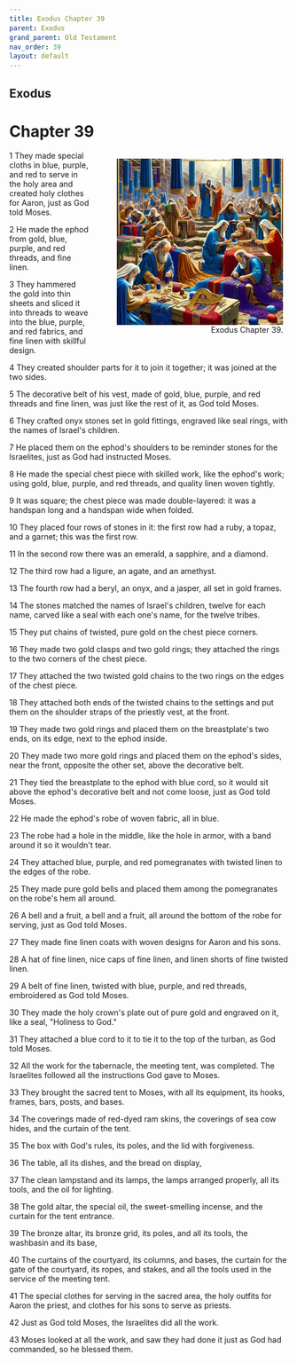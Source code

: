 ```yaml
---
title: Exodus Chapter 39
parent: Exodus
grand_parent: Old Testament
nav_order: 39
layout: default
---
```


## Exodus

# Chapter 39

<figure style="float: right; margin-right: 10px;">
    <img src="/assets/Image/Exodus/500/39.jpg" alt="Exodus Chapter 39" style="width: 300px; height: 300px; float: right;padding-left: 10px;"/>
    <figcaption style="clear: both;text-align: right;">Exodus Chapter 39.</figcaption>
</figure>
1 They made special cloths in blue, purple, and red to serve in the holy area and created holy clothes for Aaron, just as God told Moses.

2 He made the ephod from gold, blue, purple, and red threads, and fine linen.

3 They hammered the gold into thin sheets and sliced it into threads to weave into the blue, purple, and red fabrics, and fine linen with skillful design.

4 They created shoulder parts for it to join it together; it was joined at the two sides.

5 The decorative belt of his vest, made of gold, blue, purple, and red threads and fine linen, was just like the rest of it, as God told Moses.

6 They crafted onyx stones set in gold fittings, engraved like seal rings, with the names of Israel's children.

7 He placed them on the ephod's shoulders to be reminder stones for the Israelites, just as God had instructed Moses.

8 He made the special chest piece with skilled work, like the ephod's work; using gold, blue, purple, and red threads, and quality linen woven tightly.

9 It was square; the chest piece was made double-layered: it was a handspan long and a handspan wide when folded.

10 They placed four rows of stones in it: the first row had a ruby, a topaz, and a garnet; this was the first row.

11 In the second row there was an emerald, a sapphire, and a diamond.

12 The third row had a ligure, an agate, and an amethyst.

13 The fourth row had a beryl, an onyx, and a jasper, all set in gold frames.

14 The stones matched the names of Israel's children, twelve for each name, carved like a seal with each one's name, for the twelve tribes.

15 They put chains of twisted, pure gold on the chest piece corners.

16 They made two gold clasps and two gold rings; they attached the rings to the two corners of the chest piece.

17 They attached the two twisted gold chains to the two rings on the edges of the chest piece.

18 They attached both ends of the twisted chains to the settings and put them on the shoulder straps of the priestly vest, at the front.

19 They made two gold rings and placed them on the breastplate's two ends, on its edge, next to the ephod inside.

20 They made two more gold rings and placed them on the ephod's sides, near the front, opposite the other set, above the decorative belt.

21 They tied the breastplate to the ephod with blue cord, so it would sit above the ephod's decorative belt and not come loose, just as God told Moses.

22 He made the ephod's robe of woven fabric, all in blue.

23 The robe had a hole in the middle, like the hole in armor, with a band around it so it wouldn't tear.

24 They attached blue, purple, and red pomegranates with twisted linen to the edges of the robe.

25 They made pure gold bells and placed them among the pomegranates on the robe's hem all around.

26 A bell and a fruit, a bell and a fruit, all around the bottom of the robe for serving, just as God told Moses.

27 They made fine linen coats with woven designs for Aaron and his sons.

28 A hat of fine linen, nice caps of fine linen, and linen shorts of fine twisted linen.

29 A belt of fine linen, twisted with blue, purple, and red threads, embroidered as God told Moses.

30 They made the holy crown's plate out of pure gold and engraved on it, like a seal, "Holiness to God."

31 They attached a blue cord to it to tie it to the top of the turban, as God told Moses.

32 All the work for the tabernacle, the meeting tent, was completed. The Israelites followed all the instructions God gave to Moses.

33 They brought the sacred tent to Moses, with all its equipment, its hooks, frames, bars, posts, and bases.

34 The coverings made of red-dyed ram skins, the coverings of sea cow hides, and the curtain of the tent.

35 The box with God's rules, its poles, and the lid with forgiveness.

36 The table, all its dishes, and the bread on display,

37 The clean lampstand and its lamps, the lamps arranged properly, all its tools, and the oil for lighting.

38 The gold altar, the special oil, the sweet-smelling incense, and the curtain for the tent entrance.

39 The bronze altar, its bronze grid, its poles, and all its tools, the washbasin and its base,

40 The curtains of the courtyard, its columns, and bases, the curtain for the gate of the courtyard, its ropes, and stakes, and all the tools used in the service of the meeting tent.

41 The special clothes for serving in the sacred area, the holy outfits for Aaron the priest, and clothes for his sons to serve as priests.

42 Just as God told Moses, the Israelites did all the work.

43 Moses looked at all the work, and saw they had done it just as God had commanded, so he blessed them.


